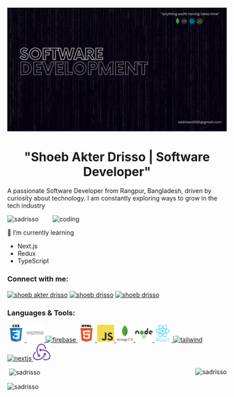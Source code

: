 ![logo](https://github.com/sadrisso/sadrisso/blob/main/darkBannarGithub.png)
<h1 align="center" margin-bottom="10px"><span font-size="100px">"Shoeb Akter Drisso | Software Developer"</h1>

  
<p>A passionate Software Developer from Rangpur, Bangladesh, driven by curiosity about technology. I am constantly exploring ways to grow in the tech industry</p>
<img 
  src="https://i.pinimg.com/originals/8b/35/fe/8b35fef55fba1a201c9c7a11d3ec3d64.gif"
  width="400"
  margin-top="20"
  margin-left="30"
  align="right"
  alt="coding">

<p align="left"> <img src="https://komarev.com/ghpvc/?username=sadrisso&label=Profile%20views&color=0e75b6&style=flat" alt="sadrisso" /> </p>

🌱 I’m currently learning <br>
- Next.js
- Redux
- TypeScript



<h3 align="left">Connect with me:</h3>
<div align="left" border="2 solid green">
  <a href="https://www.linkedin.com/in/sadrisso/" target="blank"><img align="center" src="https://raw.githubusercontent.com/rahuldkjain/github-profile-readme-generator/master/src/images/icons/Social/linked-in-alt.svg" alt="shoeb akter drisso" height="30" width="40" /></a>
  <a href="https://www.facebook.com/shoebdrisso/" target="blank"><img align="center" src="https://raw.githubusercontent.com/rahuldkjain/github-profile-readme-generator/master/src/images/icons/Social/facebook.svg" alt="shoeb drisso" height="30" width="40" /></a>
  <a href="https://github.com/sadrisso" target="blank"><img align="center" src="https://avatars.githubusercontent.com/u/9919?s=280&v=4" alt="shoeb drisso" height="35" width="40" /></a>
</div>



<h3 align="left">Languages & Tools:</h3>

<p align="left">
  <a href="https://www.w3schools.com/css/" target="_blank" rel="noreferrer">
    <img src="https://raw.githubusercontent.com/devicons/devicon/master/icons/css3/css3-original-wordmark.svg" alt="css3" width="40" height="40"/>
  </a>
  <a href="https://expressjs.com" target="_blank" rel="noreferrer">
    <img src="https://raw.githubusercontent.com/devicons/devicon/master/icons/express/express-original-wordmark.svg" alt="express" width="40" height="40"/>
  </a>
  <a href="https://firebase.google.com/" target="_blank" rel="noreferrer">
    <img src="https://www.vectorlogo.zone/logos/firebase/firebase-icon.svg" alt="firebase" width="40" height="40"/>
  </a>
  <a href="https://www.w3.org/html/" target="_blank" rel="noreferrer">
    <img src="https://raw.githubusercontent.com/devicons/devicon/master/icons/html5/html5-original-wordmark.svg" alt="html5" width="40" height="40"/>
  </a>
  <a href="https://developer.mozilla.org/en-US/docs/Web/JavaScript" target="_blank" rel="noreferrer">
    <img src="https://raw.githubusercontent.com/devicons/devicon/master/icons/javascript/javascript-original.svg" alt="javascript" width="40" height="40"/>
  </a>
  <a href="https://www.mongodb.com/" target="_blank" rel="noreferrer">
    <img src="https://raw.githubusercontent.com/devicons/devicon/master/icons/mongodb/mongodb-original-wordmark.svg" alt="mongodb" width="40" height="40"/>
  </a>
  <a href="https://nodejs.org" target="_blank" rel="noreferrer">
    <img src="https://raw.githubusercontent.com/devicons/devicon/master/icons/nodejs/nodejs-original-wordmark.svg" alt="nodejs" width="40" height="40"/>
  </a>
  <a href="https://reactjs.org/" target="_blank" rel="noreferrer">
    <img src="https://raw.githubusercontent.com/devicons/devicon/master/icons/react/react-original-wordmark.svg" alt="react" width="40" height="40"/>
  </a>
  <a href="https://tailwindcss.com/" target="_blank" rel="noreferrer">
    <img src="https://www.vectorlogo.zone/logos/tailwindcss/tailwindcss-icon.svg" alt="tailwind" width="40" height="40"/>
  </a>
  <a href="https://nextjs.org/" target="_blank" rel="noreferrer">
    <img src="https://cdn.worldvectorlogo.com/logos/nextjs-2.svg" alt="nextjs" width="40" height="40"/>
  </a>
  <a href="https://redux.js.org/" target="_blank" rel="noreferrer">
    <img src="https://raw.githubusercontent.com/devicons/devicon/master/icons/redux/redux-original.svg" alt="redux" width="40" height="40"/>
  </a>
</p>




<p><img align="right" src="https://github-readme-stats.vercel.app/api/top-langs?username=sadrisso&show_icons=true&locale=en&layout=compact" alt="sadrisso" /></p>
<p>&nbsp;<img align="center" src="https://github-readme-stats.vercel.app/api?username=sadrisso&show_icons=true&locale=en" alt="sadrisso" /></p>

<p><img align="center" src="https://github-readme-streak-stats.herokuapp.com/?user=sadrisso&" alt="sadrisso" /></p>


